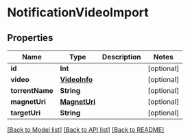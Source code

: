 # NotificationVideoImport

## Properties
Name | Type | Description | Notes
------------ | ------------- | ------------- | -------------
**id** | **Int** |  | [optional] 
**video** | [**VideoInfo**](VideoInfo.md) |  | [optional] 
**torrentName** | **String** |  | [optional] 
**magnetUri** | [**MagnetUri**](MagnetUri.md) |  | [optional] 
**targetUri** | **String** |  | [optional] 

[[Back to Model list]](../README.md#documentation-for-models) [[Back to API list]](../README.md#documentation-for-api-endpoints) [[Back to README]](../README.md)


